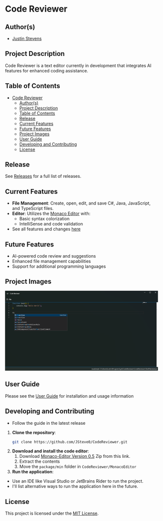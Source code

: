 ﻿# Code Reviewer

## Author(s)

- [Justin Stevens](https://github.com/JSteve0/)

## Project Description

Code Reviewer is a text editor currently in development that integrates AI features for enhanced coding assistance.

## Table of Contents
- [Code Reviewer](#code-reviewer)
  - [Author(s)](#authors)
  - [Project Description](#project-description)
  - [Table of Contents](#table-of-contents)
  - [Release](#release)
  - [Current Features](#current-features)
  - [Future Features](#future-features)
  - [Project Images](#project-images)
  - [User Guide](#user-guide)
  - [Developing and Contributing](#developing-and-contributing)
  - [License](#license)

## Release
See [Releases](https://github.com/JSteve0/CodeReviewer/releases) for a full list of releases.

## Current Features

- **File Management**: Create, open, edit, and save C#, Java, JavaScript, and TypeScript files.
- **Editor**: Utilizes the [Monaco Editor](https://microsoft.github.io/monaco-editor/) with:
  - Basic syntax colorization
  - IntelliSense and code validation
- See all features and changes [here](./changelog.md)

## Future Features

- AI-powered code review and suggestions
- Enhanced file management capabilities
- Support for additional programming languages

## Project Images

![App Image](./ReadMeImages/AppImage.png)

## User Guide
Please see the [User Guide](./UserGuide.md) for installation and usage information

## Developing and Contributing
- Follow the guide in the latest release

1. **Clone the repository**:
    ```bash
    git clone https://github.com/JSteve0/CodeReviewer.git
    ```
2. **Download and install the code editor**:
    1. Download [Monaco-Editor Version 0.5](https://registry.npmjs.org/monaco-editor/-/monaco-editor-0.50.0.tgz) Zip from this link.
    2. Extract the contents 
    3. Move the `package/min` folder in `CodeReviewer/MonacoEditor`
3. **Run the application**:
  - Use an IDE like Visual Studio or JetBrains Rider to run the project.
  - I'll list alternative ways to run the application here in the future.

## License

This project is licensed under the [MIT License](./LICENSE).
